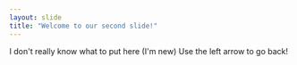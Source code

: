 ```yaml
---
layout: slide
title: "Welcome to our second slide!"
---
```

I don't really know what to put here (I'm new)
Use the left arrow to go back!
